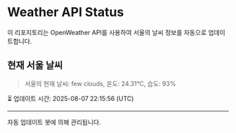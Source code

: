 
# Weather API Status

이 리포지토리는 OpenWeather API를 사용하여 서울의 날씨 정보를 자동으로 업데이트합니다.

## 현재 서울 날씨
> 서울의 현재 날씨: few clouds, 온도: 24.31°C, 습도: 93%

⏳ 업데이트 시간: 2025-08-07 22:15:56 (UTC)

---
자동 업데이트 봇에 의해 관리됩니다.
